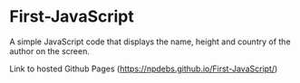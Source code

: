 # First-JavaScript
A simple JavaScript code that displays the name, height and country of the author on the screen.

Link to hosted Github Pages (https://npdebs.github.io/First-JavaScript/)
